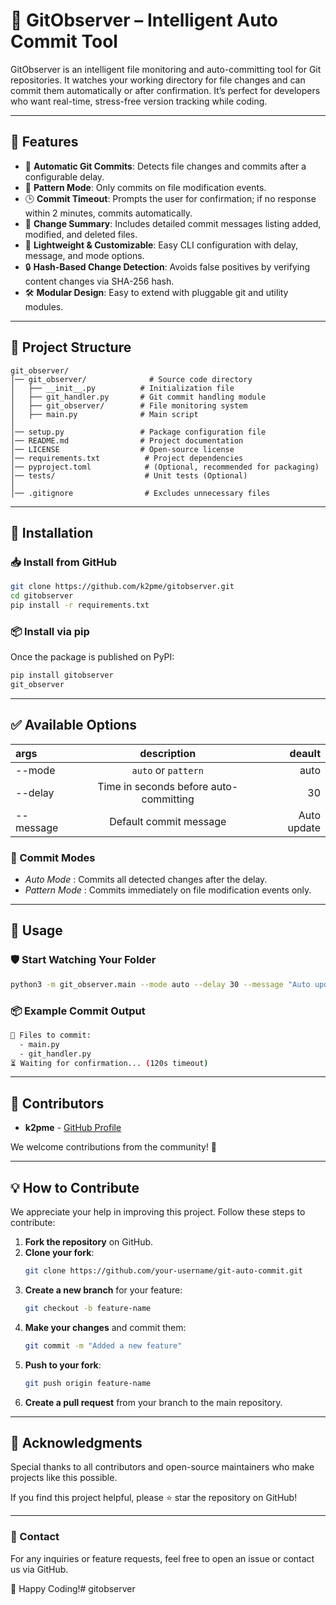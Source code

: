 # 🧠 GitObserver – Intelligent Auto Commit Tool

GitObserver is an intelligent file monitoring and auto-committing tool for Git repositories. It watches your working directory for file changes and can commit them automatically or after confirmation. It’s perfect for developers who want real-time, stress-free version tracking while coding.

---

## 🚀 Features

- 🔄 **Automatic Git Commits**: Detects file changes and commits after a configurable delay.
- 🧠 **Pattern Mode**: Only commits on file modification events.
- 🕒 **Commit Timeout**: Prompts the user for confirmation; if no response within 2 minutes, commits automatically.
- 📑 **Change Summary**: Includes detailed commit messages listing added, modified, and deleted files.
- 🧰 **Lightweight & Customizable**: Easy CLI configuration with delay, message, and mode options.
- 🔒 **Hash-Based Change Detection**: Avoids false positives by verifying content changes via SHA-256 hash.
- 🛠️ **Modular Design**: Easy to extend with pluggable git and utility modules.

---

## 📂 Project Structure

```
git_observer/
│── git_observer/              # Source code directory
│   ├── __init__.py          # Initialization file
│   ├── git_handler.py       # Git commit handling module
│   ├── git_observer/        # File monitoring system
│   ├── main.py              # Main script
│
│── setup.py                 # Package configuration file
│── README.md                # Project documentation
│── LICENSE                  # Open-source license
│── requirements.txt          # Project dependencies
│── pyproject.toml            # (Optional, recommended for packaging)
│── tests/                    # Unit tests (Optional)
│
│── .gitignore                # Excludes unnecessary files
```

---

## 🔧 Installation

### 📥 Install from GitHub
```bash
git clone https://github.com/k2pme/gitobserver.git
cd gitobserver
pip install -r requirements.txt
```

### 📦 Install via pip
Once the package is published on PyPI:
```bash
pip install gitobserver
git_observer
```

---
## ✅ Available Options

| args       | description                            | deault         |
|:-----------|:--------------------------------------:|---------------:|
| --mode     | `auto` or `pattern`                    | auto           |
| --delay    | Time in seconds before auto-committing	| 30             |
| --message  | Default commit message	               | Auto update    |


### 📜 Commit Modes
- *Auto Mode* : Commits all detected changes after the delay.
- *Pattern Mode* : Commits immediately on file modification events only.



---

## 🧪 Usage
### 🛡️ Start Watching Your Folder

```bash
python3 -m git_observer.main --mode auto --delay 30 --message "Auto update"

```

### 📦 Example Commit Output

```bash
📝 Files to commit:
  - main.py
  - git_handler.py
⏳ Waiting for confirmation... (120s timeout)
```

---

## 👥 Contributors
- **k2pme** - [GitHub Profile](https://github.com/k2pme)

We welcome contributions from the community! 🚀

---

## 💡 How to Contribute
We appreciate your help in improving this project. Follow these steps to contribute:

1. **Fork the repository** on GitHub.
2. **Clone your fork**:
   ```bash
   git clone https://github.com/your-username/git-auto-commit.git
   ```
3. **Create a new branch** for your feature:
   ```bash
   git checkout -b feature-name
   ```
4. **Make your changes** and commit them:
   ```bash
   git commit -m "Added a new feature"
   ```
5. **Push to your fork**:
   ```bash
   git push origin feature-name
   ```
6. **Create a pull request** from your branch to the main repository.

---

## 🙏 Acknowledgments
Special thanks to all contributors and open-source maintainers who make projects like this possible.

If you find this project helpful, please ⭐ star the repository on GitHub!

---

### 📧 Contact
For any inquiries or feature requests, feel free to open an issue or contact us via GitHub.

🚀 Happy Coding!# gitobserver
